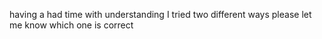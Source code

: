 having a had time with understanding I tried two different ways please let me know  which one is correct
